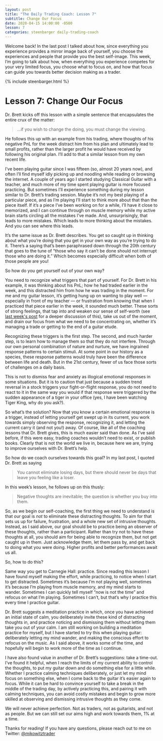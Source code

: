 ```yaml
---
layout: post
title: "The Daily Trading Coach: Lesson 7"
subtitle: Change Our Focus
date: 2020-04-15 14:00:00 -0500
lesson: 7
categories: steenbarger daily-trading-coach
---
```


Welcome back! In the last post I talked about how, since everything you experience provides a mirror image back of yourself, you choose the experiences and people that provide you the best self-image. This week, I’m going to talk about how, when everything you experience competes for your very limited focus, you choose what to focus on, and how that focus can guide you towards better decision making as a trader.

{% include steenbarger.html %}

# Lesson 7: Change Our Focus

Dr. Brett kicks off this lesson with a simple sentence that encapsulates the entire crux of the matter:

> ...if you wish to change the doing, you must change the viewing.

He follows this up with an example from his trading, where thoughts of his negative PnL for the week distract him from his plan and ultimately lead to small profits, rather than the larger profit he would have received by following his original plan. I’ll add to that a similar lesson from my own recent life.

I’ve been playing guitar since I was fifteen (so, almost 20 years now), and often I’ll find myself idly picking up and noodling while reading or browsing the internet. A couple of years ago I started studying Classical Guitar with a teacher, and much more of my time spent playing guitar is more focused practicing. But sometimes I’ll experience something during my lesson similar to Dr. Brett’s trading session. Maybe it’s not my best playing of a particular piece, and as I’m playing I’ll start to think more about that than the piece itself. If it’s a piece I’ve been working on for a while, I’ll have it close to memorized, and I can continue through on muscle memory while my active brain starts circling all the mistakes I’ve made. And, unsurprisingly, that leads to more mistakes. Which leads to more thinking about the mistakes. And you can see where this leads.

It’s the same issue as Dr. Brett describes. You get so caught up in thinking about what you’re doing that you get in your own way as you’re trying to do it. There’s a saying that’s been paraphrased down through the 20th century that goes to the tune of “those who say it can’t be done should not interrupt those who are doing it.” Which becomes especially difficult when both of those people are you!

So how do you get yourself out of your own way?

You need to recognize what triggers that part of yourself. For Dr. Brett in his example, it was thinking about his PnL; how he had traded earlier in the week, and this distracted him from how he was trading in the moment. For me and my guitar lesson, it’s getting hung up on wanting to play well — especially in front of my teacher — or frustration from knowing that when I practiced that piece earlier in the week, it sounded much better. These sorts of strong feelings, that tap into and weaken our sense of self-worth (see [last week's post](https://bit.ly/steenbarger6) for a deeper discussion of this), take us out of the moment, and drain our focus from what we need to be concentrating on, whether it’s managing a trade or getting to the end of a guitar etude.

Recognizing these triggers is the first step. The second, and much harder step, is to learn how to manage them so that they do not interfere. Through our own personal combination of nature and nurture, we have ingrained response patterns to certain stimuli. At some point in our history as a species, these response patterns would truly have been the difference between life and death. But in the 21st century, fewer of us face those sorts of challenges on a daily basis.

This is not to dismiss fear and anxiety as illogical emotional responses in some situations. But it is to caution that just because a sudden trend reversal in a stock triggers your fight-or-flight response, you do not need to react to it in the same way you would if that response were triggered by the sudden appearance of a tiger in your office (yes, I have been watching Tiger King, why do you ask?).

So what’s the solution? Now that you know a certain emotional response is a trigger, instead of letting yourself get swept up in its current, you work towards simply observing the response, recognizing it, and letting the current carry it (and not you!) away. Of course, like all of the coaching lessons that Dr. Brett gives, this is much easier said than done. As I’ve said before, if this were easy, trading coaches wouldn’t need to exist, or publish books. Clearly that is not the world we live in, because here we are, trying to improve ourselves with Dr. Brett’s help.

So how do we coach ourselves towards this goal? In my last post, I quoted Dr. Brett as saying

> You cannot eliminate losing days, but there should never be days that leave you feeling like a loser.

In this week’s lesson, he follows up on this thusly:

> Negative thoughts are inevitable; the question is whether you buy into them.

So, as we begin our self-coaching, the first thing we need to understand is that our goal is *not* to eliminate these distracting thoughts. To aim for that sets us up for failure, frustration, and a whole new set of intrusive thoughts. Instead, as I said above, our goal should be to practice being an observer of these thoughts, rather than a participant. Rather than try not to have these thoughts at all, you should aim for being able to recognize them, but not get caught up in them. Just acknowledge them, let them pass by, and get back to doing what you were doing. Higher profits and better performances await us all.

So, how to do this?

Same way you get to Carnegie Hall: practice. Since reading this lesson I have found myself making the effort, while practicing, to notice when I start to get distracted. Sometimes it’s because I’m not playing well, sometimes it’s because I’m playing from muscle memory, and my mind starts to wander. Sometimes I can quickly tell myself “now is not the time” and refocus on what I’m playing. Sometimes I can’t, but that’s why I practice this every time I practice guitar.

Dr. Brett suggests a meditation practice in which, once you have achieved an initial state of calm, you deliberately invite these kind of distracting thoughts in, and practice noticing and dismissing them without letting them take you out of your calm. I am still working on building a meditation practice for myself, but I have started to try this when playing guitar: deliberately letting my mind wander, and making the conscious effort to refocus on the music. As I said above, it works some of the time, and hopefully will begin to work more of the time as I continue.

I have also found value in another of Dr. Brett’s suggestions: take a time-out. I’ve found it helpful, when I reach the limits of my current ability to control the thoughts, to put my guitar down and do something else for a little while. Whether I practice calming techniques deliberately, or just let my mind focus on something else, when I come back to the guitar it’s easier again to focus. While it can be hard to convince yourself to take a break in the middle of the trading day, by actively practicing this, and pairing it with calming techniques, you can avoid costly mistakes and begin to grow more skilled at observing and dismissing intrusive thoughts as they come.

We will never achieve perfection. Not as traders, not as guitarists, and not as people. But we can still set our aims high and work towards them, 1% at a time.

Thanks for reading! If you have any questions, please reach out to me on Twitter: [@mikowitztrader](https://twitter.com/mikowitztrader)
